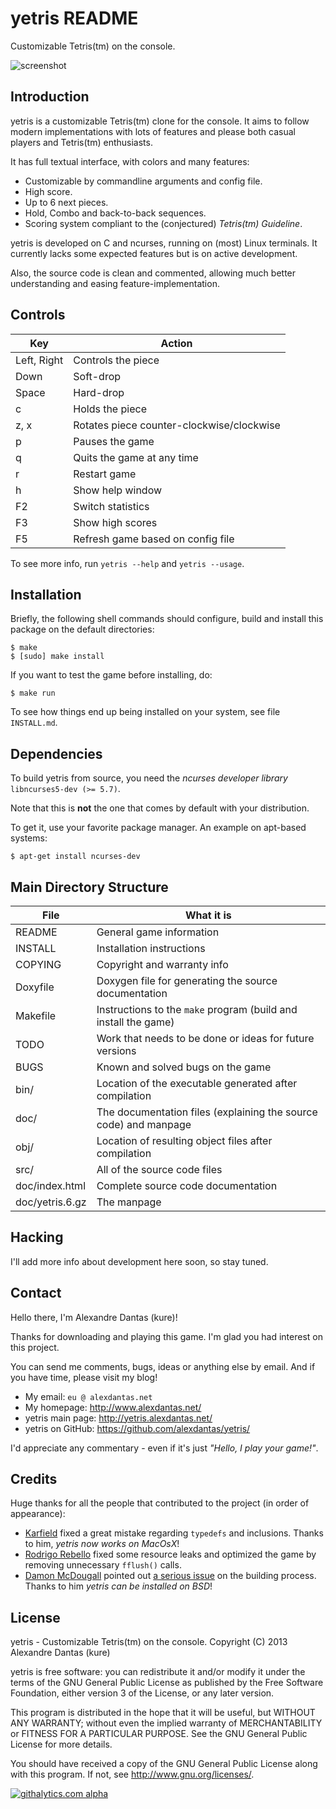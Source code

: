 # yetris README

Customizable Tetris(tm) on the console.

![screenshot](http://yetris.alexdantas.net/images/1gameplay.png)

## Introduction

yetris is a customizable Tetris(tm) clone for the console.
It aims to follow modern implementations with lots of features
and please both casual players and Tetris(tm) enthusiasts.

It has full textual interface, with colors and many features:

* Customizable by commandline arguments and config file.
* High score.
* Up to 6 next pieces.
* Hold, Combo and back-to-back sequences.
* Scoring system compliant to the (conjectured)
  *Tetris(tm) Guideline*.

yetris is developed on C and ncurses, running on (most) Linux
terminals.
It currently lacks some expected features but is on active
development.

Also, the source code is clean and commented, allowing much better
understanding and easing feature-implementation.

## Controls

| Key         | Action                                    |
| ----------- | ----------------------------------------- |
| Left, Right | Controls the piece                        |
| Down        | Soft-drop                                 |
| Space       | Hard-drop                                 |
| c           | Holds the piece                           |
| z, x        | Rotates piece counter-clockwise/clockwise |
| p           | Pauses the game                           |
| q           | Quits the game at any time                |
| r           | Restart game                              |
| h           | Show help window                          |
| F2          | Switch statistics                         |
| F3          | Show high scores                          |
| F5          | Refresh game based on config file         |

To see more info, run `yetris --help` and `yetris --usage`.

## Installation

Briefly, the following shell commands should configure,
build and install this package on the default directories:

    $ make
    $ [sudo] make install

If you want to test the game before installing, do:

    $ make run

To see how things end up being installed on your system,
see file `INSTALL.md`.

## Dependencies

To build yetris from source, you need the
*ncurses developer library* `libncurses5-dev (>= 5.7)`.

Note that this is **not** the one that comes by default
with your distribution.

To get it, use your favorite package manager.
An example on apt-based systems:

    $ apt-get install ncurses-dev

## Main Directory Structure

| File     | What it is                                                       |
| -------- | ---------------------------------------------------------------- |
| README   | General game information                                         |
| INSTALL  | Installation instructions                                        |
| COPYING  | Copyright and warranty info                                      |
| Doxyfile | Doxygen file for generating the source documentation             |
| Makefile | Instructions to the `make` program (build and install the game)  |
| TODO     | Work that needs to be done or ideas for future versions          |
| BUGS     | Known and solved bugs on the game                                |
| bin/     | Location of the executable generated after compilation           |
| doc/     | The documentation files (explaining the source code) and manpage |
| obj/     | Location of resulting object files after compilation             |
| src/     | All of the source code files                                     |
| doc/index.html  |  Complete source code documentation                       |
| doc/yetris.6.gz |  The manpage                                              |

## Hacking

I'll add more info about development here soon, so stay tuned.

## Contact

Hello there, I'm Alexandre Dantas (kure)!

Thanks for downloading and playing this game.
I'm glad you had interest on this project.

You can send me comments, bugs, ideas or anything else by email.
And if you have time, please visit my blog!

* My email:           `eu @ alexdantas.net`
* My homepage:        http://www.alexdantas.net/
* yetris main page:   http://yetris.alexdantas.net/
* yetris on GitHub:   https://github.com/alexdantas/yetris/

I'd appreciate any commentary - even if it's just
*"Hello, I play your game!"*.

## Credits

Huge thanks for all the people that contributed to the project
(in order of appearance):

* [Karfield](http://www.github.com/karfield) fixed a great
  mistake regarding `typedefs` and inclusions.
  Thanks to him, *yetris now works on MacOsX*!
* [Rodrigo Rebello](https://github.com/rrebello) fixed some
  resource leaks and optimized the game by removing
  unnecessary `fflush()` calls.
* [Damon McDougall](https://github.com/dmcdougall) pointed out
  [a serious issue](https://github.com/alexdantas/yetris/issues/1)
  on the building process. Thanks to him *yetris can be installed
  on BSD*!

## License

 yetris - Customizable Tetris(tm) on the console.
 Copyright (C) 2013  Alexandre Dantas (kure)

 yetris is free software: you can redistribute it and/or modify
 it under the terms of the GNU General Public License as published by
 the Free Software Foundation, either version 3 of the License, or
 any later version.

 This program is distributed in the hope that it will be useful,
 but WITHOUT ANY WARRANTY; without even the implied warranty of
 MERCHANTABILITY or FITNESS FOR A PARTICULAR PURPOSE.  See the
 GNU General Public License for more details.

 You should have received a copy of the GNU General Public License
 along with this program.  If not, see <http://www.gnu.org/licenses/>.

[![githalytics.com alpha](https://cruel-carlota.pagodabox.com/fde5a2c1dd787040f5121109b5451879 "githalytics.com")](http://githalytics.com/alexdantas/yetris)

